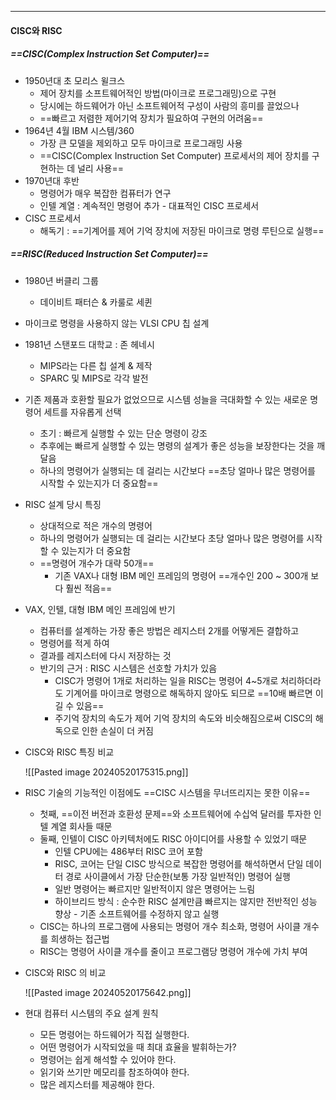 
---
#### CISC와 RISC
##### ==CISC(Complex Instruction Set Computer)==
- 1950년대 초 모리스 윌크스
	- 제어 장치를 소프트웨어적인 방법(마이크로 프로그래밍)으로 구현
	- 당시에는 하드웨어가 아닌 소프트웨어적 구성이 사람의 흥미를 끌었으나
	- ==빠르고 저렴한 제어기억 장치가 필요하여 구현의 어려움==
- 1964년 4월 IBM 시스템/360
	- 가장 큰 모델을 제외하고 모두 마이크로 프로그래밍 사용
	- ==CISC(Complex Instruction Set Computer) 프로세서의 제어 장치를 구현하는 데 널리 사용==
- 1970년대 후반
	- 명령어가 매우 복잡한 컴퓨터가 연구
	- 인텔 계열 : 계속적인 명령어 추가 - 대표적인 CISC 프로세서
- CISC 프로세서
	- 해독기 : ==기계어를 제어 기억 장치에 저장된 마이크로 명령 루틴으로 실행==


##### ==RISC(Reduced Instruction Set Computer)==
- 1980년 버클리 그룹
	- 데이비트 패터슨 & 카룰로 세퀸
- 마이크로 명령을 사용하지 않는 VLSI CPU 칩 설계
- 1981년 스탠포드 대학교 : 존 헤네시
	- MIPS라는 다른 칩 설계 & 제작
	- SPARC 및 MIPS로 각각 발전
- 기존 제품과 호환할 필요가 없었으므로 시스템 성늘을 극대화할 수 있는 새로운 명령어 세트를 자유롭게 선택
	- 초기 : 빠르게 실행할 수 있는 단순 명령이 강조
	- 추후에는 빠르게 실행할 수 있는 명령의 설계가 좋은 성능을 보장한다는 것을 깨달음
	- 하나의 명령어가 실행되는 데 걸리는 시간보다 ==초당 얼마나 많은 명령어를 시작할 수 있는지가 더 중요함==
- RISC 설계 당시 특징
	- 상대적으로 적은 개수의 명령어
	- 하나의 명령어가 실행되는 데 걸리는 시간보다 초당 얼마나 많은 명령어를 시작할 수 있는지가 더 중요함
	- ==명령어 개수가 대략 50개==
		- 기존 VAX나 대형 IBM 메인 프레임의 명령어 ==개수인 200 ~ 300개 보다 훨씬 적음==
- VAX, 인텔, 대형 IBM 메인 프레임에 반기
	- 컴퓨터를 설계하는 가장 좋은 방법은 레지스터 2개를 어떻게든 결합하고 
	- 명령어를 적게 하여
	- 결과를 레지스터에 다시 저장하는 것
	- 반기의 근거 : RISC 시스템은 선호할 가치가 있음
		- CISC가 명령어 1개로 처리하는 일을 RISC는 명령어 4~5개로 처리하더라도 기계어를 마이크로 명령으로 해독하지 않아도 되므로 ==10배 빠르면 이길 수 있음==
		- 주기억 장치의 속도가 제어 기억 장치의 속도와 비슷해짐으로써 CISC의 해독으로 인한 손실이 더 커짐
- CISC와  RISC 특징 비교
	
	![[Pasted image 20240520175315.png]]
- RISC 기술의 기능적인 이점에도 ==CISC 시스템을 무너뜨리지는 못한 이유==
	- 첫째, ==이전 버전과 호환성 문제==와 소프트웨어에 수십억 달러를 투자한 인텔 계열 회사들 때문
	- 둘째, 인텔이 CISC 아키텍처에도 RISC 아이디어를 사용할 수 있었기 때문
		- 인텔 CPU에는 486부터 RISC 코어 포함
		- RISC, 코어는 단일 CISC 방식으로 복잡한 명령어를 해석하면서 단일 데이터 경로 사이클에서 가장 단순한(보통 가장 일반적인) 명령어 실행
		- 일반 명령어는 빠르지만 일반적이지 않은 명령어는 느림
		- 하이브리드 방식 : 순수한 RISC 설계만큼 빠르지는 않지만 전반적인 성능 향상 - 기존 소프트웨어를 수정하지 않고 실행
	- CISC는 하나의 프로그램에 사용되는 명령어 개수 최소화, 명령어 사이클 개수를 희생하는 접근법
	- RISC는 명령어 사이클 개수를 줄이고 프로그램당 명령어 개수에 가치 부여
- CISC와 RISC 의 비교
	
	![[Pasted image 20240520175642.png]]
- 현대 컴퓨터 시스템의 주요 설계 원칙
	- 모든 명령어는 하드웨어가 직접 실행한다.
	- 어떤 명령어가 시작되었을 때 최대 효율을 발휘하는가?
	- 명령어는 쉽게 해석할 수 있어야 한다.
	- 읽기와 쓰기만 메모리를 참조하여야 한다.
	- 많은 레지스터를 제공해야 한다.